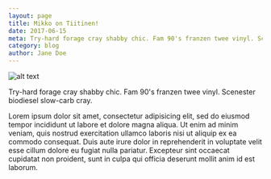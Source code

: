 ```yaml
---
layout: page
title: Mikko on Tiitinen!
date: 2017-06-15
meta: Try-hard forage cray shabby chic. Fam 90's franzen twee vinyl. Scenester biodiesel slow-carb cray.
category: blog
author: Jane Doe
---
```


![alt text](/img/testi-1.jpg)

Try-hard forage cray shabby chic. Fam 90's franzen twee vinyl. Scenester biodiesel slow-carb cray.

Lorem ipsum dolor sit amet, consectetur adipisicing elit, sed do eiusmod tempor incididunt ut labore et dolore magna aliqua. Ut enim ad minim veniam, quis nostrud exercitation ullamco laboris nisi ut aliquip ex ea commodo consequat. Duis aute irure dolor in reprehenderit in voluptate velit esse cillum dolore eu fugiat nulla pariatur. Excepteur sint occaecat cupidatat non proident, sunt in culpa qui officia deserunt mollit anim id est laborum.
